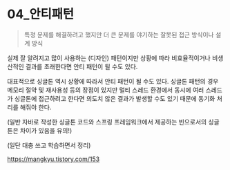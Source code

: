 # 04_안티패턴

> 특정 문제를 해결하려고 했지만 더 큰 문제를 야기하는 잘못된 접근 방식이나 설계 방식

실제 잘 알려지고 많이 사용하는 (디자인) 패턴이지만 상황에 따라 비효율적이거나 비생산적인 결과를 초래한다면 안티 패턴이 될 수도 있다.

대표적으로 싱글톤 역시 상황에 따라서 안티 패턴이 될 수도 있다. 싱글톤 패턴의 경우 메모리 절약 및 재사용성 등의 장점이 있지만 멀티 스레드 환경에서 동시에 여러 스레드가 싱글톤에 접근하려고 한다면 의도치 않은 결과가 발생할 수도 있기 때문에 동기화 처리를 해줘야 한다.

(일반 자바로 작성한 싱글톤 코드와 스프링 프레임워크에서 제공하는 빈으로서의 싱글톤은 차이가 있음을 유의!)



(일단 대충 쓰고 학습하면서 정리)

https://mangkyu.tistory.com/153

